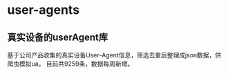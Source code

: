 # user-agents
真实设备的userAgent库
------
基于公司产品收集的真实设备User-Agent信息，筛选去重后整理成json数据，供爬虫模拟ua。
目前共9259条，数据每周新增。
